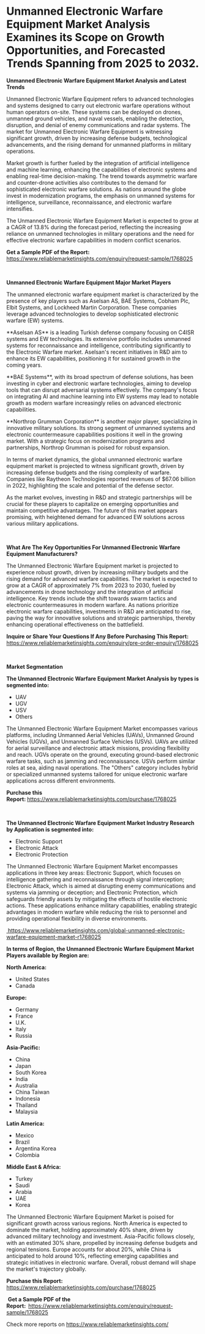 <p><h1>Unmanned Electronic Warfare Equipment Market Analysis Examines its Scope on Growth Opportunities, and Forecasted Trends Spanning from 2025 to 2032.</h1></p><p><strong>Unmanned Electronic Warfare Equipment Market Analysis and Latest Trends</strong></p>
<p><p>Unmanned Electronic Warfare Equipment refers to advanced technologies and systems designed to carry out electronic warfare operations without human operators on-site. These systems can be deployed on drones, unmanned ground vehicles, and naval vessels, enabling the detection, disruption, and denial of enemy communications and radar systems. The market for Unmanned Electronic Warfare Equipment is witnessing significant growth, driven by increasing defense budgets, technological advancements, and the rising demand for unmanned platforms in military operations.</p><p>Market growth is further fueled by the integration of artificial intelligence and machine learning, enhancing the capabilities of electronic systems and enabling real-time decision-making. The trend towards asymmetric warfare and counter-drone activities also contributes to the demand for sophisticated electronic warfare solutions. As nations around the globe invest in modernization programs, the emphasis on unmanned systems for intelligence, surveillance, reconnaissance, and electronic warfare intensifies.</p><p>The Unmanned Electronic Warfare Equipment Market is expected to grow at a CAGR of 13.8% during the forecast period, reflecting the increasing reliance on unmanned technologies in military operations and the need for effective electronic warfare capabilities in modern conflict scenarios.</p></p>
<p><strong>Get a Sample PDF of the Report:&nbsp;</strong> <a href="https://www.reliablemarketinsights.com/enquiry/request-sample/1768025?utm_campaign=3011&utm_medium=2&utm_source=Github&utm_content=ia&utm_term=11042025&utm_id=unmanned-electronic-warfare-equipment">https://www.reliablemarketinsights.com/enquiry/request-sample/1768025</a></p>
<p>&nbsp;</p>
<p><strong>Unmanned Electronic Warfare Equipment Major Market Players</strong></p>
<p><p>The unmanned electronic warfare equipment market is characterized by the presence of key players such as Aselsan AS, BAE Systems, Cobham Plc, Elbit Systems, and Lockheed Martin Corporation. These companies leverage advanced technologies to develop sophisticated electronic warfare (EW) systems.</p><p>**Aselsan AS** is a leading Turkish defense company focusing on C4ISR systems and EW technologies. Its extensive portfolio includes unmanned systems for reconnaissance and intelligence, contributing significantly to the Electronic Warfare market. Aselsan's recent initiatives in R&D aim to enhance its EW capabilities, positioning it for sustained growth in the coming years.</p><p>**BAE Systems**, with its broad spectrum of defense solutions, has been investing in cyber and electronic warfare technologies, aiming to develop tools that can disrupt adversarial systems effectively. The company's focus on integrating AI and machine learning into EW systems may lead to notable growth as modern warfare increasingly relies on advanced electronic capabilities.</p><p>**Northrop Grumman Corporation** is another major player, specializing in innovative military solutions. Its strong segment of unmanned systems and electronic countermeasure capabilities positions it well in the growing market. With a strategic focus on modernization programs and partnerships, Northrop Grumman is poised for robust expansion.</p><p>In terms of market dynamics, the global unmanned electronic warfare equipment market is projected to witness significant growth, driven by increasing defense budgets and the rising complexity of warfare. Companies like Raytheon Technologies reported revenues of $67.06 billion in 2022, highlighting the scale and potential of the defense sector.</p><p>As the market evolves, investing in R&D and strategic partnerships will be crucial for these players to capitalize on emerging opportunities and maintain competitive advantages. The future of this market appears promising, with heightened demand for advanced EW solutions across various military applications.</p></p>
<p>&nbsp;</p>
<p><strong>What Are The Key Opportunities For Unmanned Electronic Warfare Equipment Manufacturers?</strong></p>
<p><p>The Unmanned Electronic Warfare Equipment market is projected to experience robust growth, driven by increasing military budgets and the rising demand for advanced warfare capabilities. The market is expected to grow at a CAGR of approximately 7% from 2023 to 2030, fueled by advancements in drone technology and the integration of artificial intelligence. Key trends include the shift towards swarm tactics and electronic countermeasures in modern warfare. As nations prioritize electronic warfare capabilities, investments in R&D are anticipated to rise, paving the way for innovative solutions and strategic partnerships, thereby enhancing operational effectiveness on the battlefield.</p></p>
<p><strong>Inquire or Share Your Questions If Any Before Purchasing This Report:</strong> <a href="https://www.reliablemarketinsights.com/enquiry/pre-order-enquiry/1768025?utm_campaign=3011&utm_medium=2&utm_source=Github&utm_content=ia&utm_term=11042025&utm_id=unmanned-electronic-warfare-equipment">https://www.reliablemarketinsights.com/enquiry/pre-order-enquiry/1768025</a></p>
<p>&nbsp;</p>
<p><strong>Market Segmentation</strong></p>
<p><strong>The Unmanned Electronic Warfare Equipment Market Analysis by types is segmented into:</strong></p>
<p><ul><li>UAV</li><li>UGV</li><li>USV</li><li>Others</li></ul></p>
<p><p>The Unmanned Electronic Warfare Equipment Market encompasses various platforms, including Unmanned Aerial Vehicles (UAVs), Unmanned Ground Vehicles (UGVs), and Unmanned Surface Vehicles (USVs). UAVs are utilized for aerial surveillance and electronic attack missions, providing flexibility and reach. UGVs operate on the ground, executing ground-based electronic warfare tasks, such as jamming and reconnaissance. USVs perform similar roles at sea, aiding naval operations. The "Others" category includes hybrid or specialized unmanned systems tailored for unique electronic warfare applications across different environments.</p></p>
<p><strong>Purchase this Report:&nbsp;</strong><a href="https://www.reliablemarketinsights.com/purchase/1768025?utm_campaign=3011&utm_medium=2&utm_source=Github&utm_content=ia&utm_term=11042025&utm_id=unmanned-electronic-warfare-equipment">https://www.reliablemarketinsights.com/purchase/1768025</a></p>
<p>&nbsp;</p>
<p><strong>The Unmanned Electronic Warfare Equipment Market Industry Research by Application is segmented into:</strong></p>
<p><ul><li>Electronic Support</li><li>Electronic Attack</li><li>Electronic Protection</li></ul></p>
<p><p>The Unmanned Electronic Warfare Equipment Market encompasses applications in three key areas: Electronic Support, which focuses on intelligence gathering and reconnaissance through signal interception; Electronic Attack, which is aimed at disrupting enemy communications and systems via jamming or deception; and Electronic Protection, which safeguards friendly assets by mitigating the effects of hostile electronic actions. These applications enhance military capabilities, enabling strategic advantages in modern warfare while reducing the risk to personnel and providing operational flexibility in diverse environments.</p></p>
<p><a href="https://www.reliablemarketinsights.com/global-unmanned-electronic-warfare-equipment-market-r1768025?utm_campaign=3011&utm_medium=2&utm_source=Github&utm_content=ia&utm_term=11042025&utm_id=unmanned-electronic-warfare-equipment">&nbsp;https://www.reliablemarketinsights.com/global-unmanned-electronic-warfare-equipment-market-r1768025</a></p>
<p><strong>In terms of Region, the Unmanned Electronic Warfare Equipment Market Players available by Region are:</strong></p>
<p>
    <p> <strong> North America: </strong>
        <ul>
            <li>United States</li>
            <li>Canada</li>
        </ul>
        </p> 
    <p> <strong> Europe: </strong>
        <ul>
            <li>Germany</li>
            <li>France</li>
            <li>U.K.</li>
            <li>Italy</li>
            <li>Russia</li>
        </ul>
        </p> 
    <p> <strong> Asia-Pacific: </strong>
        <ul>
            <li>China</li>
            <li>Japan</li>
            <li>South Korea</li>
            <li>India</li>
            <li>Australia</li>
            <li>China Taiwan</li>
            <li>Indonesia</li>
            <li>Thailand</li>
            <li>Malaysia</li>
        </ul>
        </p> 
    <p> <strong> Latin America: </strong>
        <ul>
            <li>Mexico</li>
            <li>Brazil</li>
            <li>Argentina Korea</li>
            <li>Colombia</li>
        </ul>
        </p> 
    <p> <strong> Middle East & Africa: </strong>
        <ul>
            <li>Turkey</li>
            <li>Saudi</li>
            <li>Arabia</li>
            <li>UAE</li>
            <li>Korea</li>
        </ul>
    </p>
    </p>
<p><p>The Unmanned Electronic Warfare Equipment Market is poised for significant growth across various regions. North America is expected to dominate the market, holding approximately 40% share, driven by advanced military technology and investment. Asia-Pacific follows closely, with an estimated 30% share, propelled by increasing defense budgets and regional tensions. Europe accounts for about 20%, while China is anticipated to hold around 10%, reflecting emerging capabilities and strategic initiatives in electronic warfare. Overall, robust demand will shape the market's trajectory globally.</p></p>
<p><strong>Purchase this Report: </strong><a href="https://www.reliablemarketinsights.com/purchase/1768025?utm_campaign=3011&utm_medium=2&utm_source=Github&utm_content=ia&utm_term=11042025&utm_id=unmanned-electronic-warfare-equipment">https://www.reliablemarketinsights.com/purchase/1768025</a></p>
<p>&nbsp;<strong>Get a Sample PDF of the Report:&nbsp;&nbsp;</strong><a href="https://www.reliablemarketinsights.com/enquiry/request-sample/1768025?utm_campaign=3011&utm_medium=2&utm_source=Github&utm_content=ia&utm_term=11042025&utm_id=unmanned-electronic-warfare-equipment">https://www.reliablemarketinsights.com/enquiry/request-sample/1768025</a></p>
<p><strong></strong></p>
<p>Check more reports on <a href="https://www.reliablemarketinsights.com/?utm_campaign=3011&utm_medium=2&utm_source=Github&utm_content=ia&utm_term=11042025&utm_id=unmanned-electronic-warfare-equipment">https://www.reliablemarketinsights.com/</a></p>
